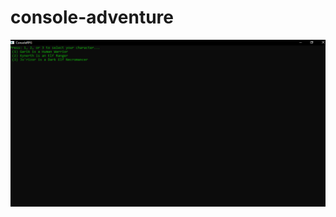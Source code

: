 # console-adventure
[![](consolerpgpic.png "My Game")](https://github.com/ethannorman/console-adventure/blob/master/ConsoleRPG/ConsoleRPG/Program.cs)
